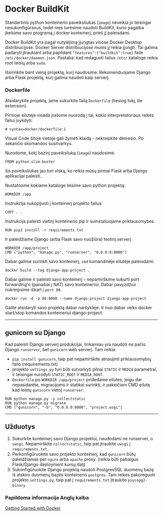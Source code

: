 # Docker BuildKit

Standartinis python konteinerio paveiksliukas (`image`) neveikia jo teisingai nesukonfigūravus, todėl mes turėsime naudoti BuildKit, kurio pagalba įkelsime savo programą į docker konteinerį, prieš jį paleisdami.

Docker BuildKit yra pagal nutylėjimą įjungtas visose Docker Desktop distribiucijose. Docker Server distribiucijose mums jį reikia įjungti. Tai galima padaryti įtraukiant arba papildant `"features":{"buildkit":true}` faile `/etc/docker/daemon.json`. Pastaba: kad redaguoti failus `/etc/` kataloge reikia root teisių arba `sudo`.

Išsirinkite bent vieną projektą, kurį naudosime. Rekomenduojame Django arba Flask projektą, kurį galima naudoti kaip serverį.

### Dockerfile

Atsidarykite projektą, jame sukurkite failą `Dockerfile` (tiesiog tokį, be extension).

Pirmoje eilutėje visada įrašome nuorodą į tai, kokio interpretatoriaus reikės failui įvykdyti:

```
# syntax=docker/dockerfile:1
```
Visual Code šitoje vietoje gali žymėti klaidą - nekreipkite dėmesio. Po sekančio skomandos susitvarkys.

Nurodome, kokį bazinį paveiksliuką (`image`) naudosime.

```
FROM python:slim-buster
```

šis paveiksliukas jau turi viską, ko reikia mūsų pirmai Flask arba Django aplikacijai paleisti.

Nustatoome kokiame kataloge leisime savo python projektą:

```
WORKDIR /app
```

Instrukcija nukopijuoti į konteinerį projekto failus:

```
COPY . .
```

Instrukcija paleisti vietinį konteinerio pip ir suinstaliuojame priklausomybes

```
RUN pip3 install -r requirements.txt
```

Ir paleidžiame Django (arba Flask savo nuožiūra) testinį serverį

```
WORKDIR /app/project
CMD ["python", "manage.py", "runserver", "0.0.0.0:8000"]
```

Dabar galime surinkti savo konteinerį, `cmd` komandinėje eilutėje paleisdami:
```
docker build --tag django-app-project .
```

Dabar galime ir paleisti savo konteinerį - nepamirškime sukurti port forwarding'o (panašiai į NAT) savo konteineriui. Dabar pavyzdžiui nukreipsime iškart į `port 80`.
```
docker run -d -p 80:8000 --name django-project django-app-project
```
Galite atsidaryti savo projektą dabar naršyklėje.
Ir nuo dabar veiks docker start/stop komandos konteineriui django-project.

---
## gunicorn su Django

Kad paleisti Django serverį produkcijai, tinkamiau yra naudoti ne pačio Django `runserver`, bet `gunicorn` web serverį. Tam reikia:

- `pip install gunicorn`, taip pat nepamirškite atnaujinti priklausomybių failo (requirements.txt)
- projekto `settings.py` turi būti sutvarkyti pilnai `STATIC` ir `MEDIA` parametrai, ir teisingai nurodyti `STATIC_ROOT` ir `MEDIA_ROOT`.
- `Dockerfile` po `WORKDIR /app/project` pridedame eilutes, jeigu dar nepasidarėte, migracijoms ir statikai surinkti, ir pakeičiam CMD eilutę kad leistų `gunicorn` vietoj `runserver`:
```
RUN python manage.py -y collectstatic
RUN python manage.py migrate
CMD ["gunicorn", "-b", "0.0.0.0:8000", "project.wsgi"]
```

---
## Užduotys

1. Sukurkite konteinerį savo Django projektui, naudodami ne runserver, o `uwsgi`. Nepamirškite `collectstatic`, taip pat įtraukite `uwsgi` į `requirements.txt`.
1. Perkonfigūruokite savo projekto konteinerį, kad `gunicorn` būtų paleidžiamas per `nginx` arba `apache` proxy. (reikia būti pabaigus Flask/Django deployment kursų dalį)
1. Sukonfigūruokite Django projektą naudoti PostgresSQL duomenų bazę iš atskiro duomenų bazės konteinerio `postgres`. Tam reikės pakoreguoti projekto `settings.py`, taip pat į `requirements.txt` įtraukite `psycopg2-binary`.

### Papildoma informacija Anglų kalba
[Getting Started with Docker](https://docs.docker.com/get-started/)

